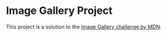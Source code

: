 # Image Gallery Project

This project is a solution to the [Image Gallery challenge by MDN](https://developer.mozilla.org/en-US/docs/Learn/JavaScript/Building_blocks/Image_gallery#project_brief).
